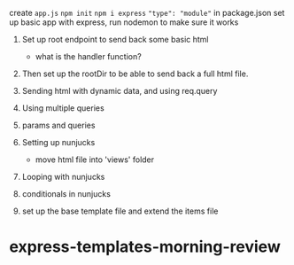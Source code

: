 create `app.js`
`npm init`
`npm i express`
`"type": "module"` in package.json
set up basic app with express, run nodemon to make sure it works

1. Set up root endpoint to send back some basic html
    - what is the handler function?

2. Then set up the rootDir to be able to send back a full html file. 

3. Sending html with dynamic data, and using req.query

4. Using multiple queries

5. params and queries

6. Setting up nunjucks
    - move html file into 'views' folder

7. Looping with nunjucks

8. conditionals in nunjucks

9. set up the base template file and extend the items file
# express-templates-morning-review
